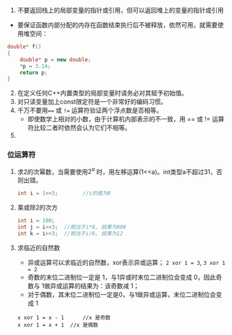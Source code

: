 1. 不要返回栈上的局部变量的指针或引用，但可以返回堆上的变量的指针或引用
- 要保证函数内部分配的内存在函数结束执行后不被释放，依然可用，就需要使用堆空间：
```cpp
double* f()
{
    double* p = new double;
    *p = 3.14;
    return p;
}
```
2. 在定义任何C++内置类型的局部变量时请务必对其赋予初始值。
3. 对只读变量加上const限定符是一个非常好的编码习惯。
4. 千万不要用`==` 或 `!=` 运算符验证两个浮点数是否相等。
   - 即使数学上相对的小数，由于计算机内部表示的不一致，用 == 或 != 运算符比较二者时依然会认为它们不相等。
5. 

### 位运算符

1. 求2的次幂数，当需要使用$2^a$ 时，用左移运算(1<<a)。int类型a不超过31，否则出错。

   ```cpp
   int i = 1<<3;		//i的值为8
   ```

2. 乘或除2的次方

   ```cpp
   int i = 100;
   int j = i<<3;  //相当于i*8, 结果为800
   int k = i>>3;  //相当于i/8, 结果为12
   ```

3. 求临近的自然数

   - 异或运算可以求临近的自然数，xor表示异或运算； `2 xor 1 = 3`, `3 xor 1 = 2`
   - 奇数的末位二进制位一定是 1，与1异或时末位二进制位会变成 0，因此奇数与 1做异或运算的结果为：该奇数减 1；
   - 对于偶数，其末位二进制位一定是0，与1做异或运算，末位二进制位会变成 1

   ```cp
   x xor 1 = x - 1		//x 是奇数
   x xor 1 = x + 1 	//x 是偶数
   ```



